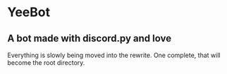 # YeeBot
## A bot made with discord.py and love

Everything is slowly being moved into the rewrite. One complete, that will become the root directory.
